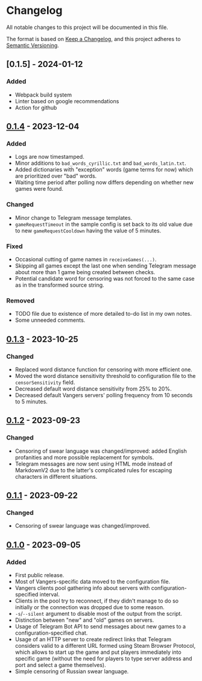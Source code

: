 # Changelog

All notable changes to this project will be documented in this file.

The format is based on [Keep a Changelog](https://keepachangelog.com/en/1.0.0/),
and this project adheres to [Semantic Versioning](https://semver.org/spec/v2.0.0.html).

## [0.1.5] - 2024-01-12

### Added

 - Webpack build system
 - Linter based on google recommendations
 - Action for github

## [0.1.4] - 2023-12-04

### Added

- Logs are now timestamped.
- Minor additions to `bad_words_cyrillic.txt` and `bad_words_latin.txt`.
- Added dictionaries with "exception" words (game terms for now) which are prioritized over "bad" words.
- Waiting time period after polling now differs depending on whether new games were found.

### Changed

- Minor change to Telegram message templates.
- `gameRequestTimeout` in the sample config is set back to its old value due to new `gameRequestCooldown` having the value of 5 minutes.

### Fixed

- Occasional cutting of game names in `receiveGames(...)`.
- Skipping all games except the last one when sending Telegram message about more than 1 game being created between checks.
- Potential candidate word for censoring was not forced to the same case as in the transformed source string.

### Removed

- TODO file due to existence of more detailed to-do list in my own notes.
- Some unneeded comments.

## [0.1.3] - 2023-10-25

### Changed

- Replaced word distance function for censoring with more efficient one.
- Moved the word distance sensitivity threshold to configuration file to the `censorSensitivity` field.
- Decreased default word distance sensitivity from 25% to 20%.
- Decreased default Vangers servers' polling frequency from 10 seconds to 5 minutes.

## [0.1.2] - 2023-09-23

### Changed

- Censoring of swear language was changed/improved: added English profanities and more possible replacement for symbols.
- Telegram messages are now sent using HTML mode instead of MarkdownV2 due to the latter's complicated rules for escaping characters in different situations.

## [0.1.1] - 2023-09-22

### Changed

- Censoring of swear language was changed/improved.

## [0.1.0] - 2023-09-05

### Added

- First public release.
- Most of Vangers-specific data moved to the configuration file.
- Vangers clients pool gathering info about servers with configuration-specified interval.
- Clients in the pool try to reconnect, if they didn't manage to do so initially or the connection was dropped due to some reason.
- `-s`/`--silent` argument to disable most of the output from the script.
- Distinction between "new" and "old" games on servers.
- Usage of Telegram Bot API to send messages about new games to a configuration-specified chat.
- Usage of an HTTP server to create redirect links that Telegram considers valid to a different URL formed using Steam Browser Protocol, which allows to start up the game and put players immediately into specific game (without the need for players to type server address and port and select a game themselves).
- Simple censoring of Russian swear language.

[0.1.4]: https://github.com/Aidoneus/Membrane/releases/tag/v0.1.4
[0.1.3]: https://github.com/Aidoneus/Membrane/releases/tag/v0.1.3
[0.1.2]: https://github.com/Aidoneus/Membrane/releases/tag/v0.1.2
[0.1.1]: https://github.com/Aidoneus/Membrane/releases/tag/v0.1.1
[0.1.0]: https://github.com/Aidoneus/Membrane/releases/tag/v0.1.0
